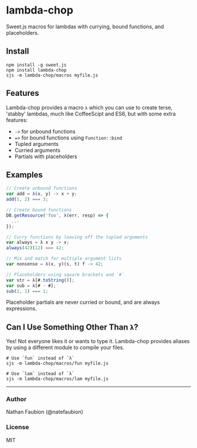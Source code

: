 lambda-chop
===========

Sweet.js macros for lambdas with currying, bound functions, and placeholders.

Install
-------

    npm install -g sweet.js
    npm install lambda-chop
    sjs -m lambda-chop/macros myfile.js

Features
--------

Lambda-chop provides a macro `λ` which you can use to create terse, 'stabby'
lambdas, much like CoffeeScipt and ES6, but with some extra features:

*   `->` for unbound functions
*   `=>` for bound functions using `Function::bind`
*   Tupled arguments
*   Curried arguments
*   Partials with placeholders

Examples
--------

```js
// Create unbound functions
var add = λ(x, y) -> x + y;
add(1, 2) === 3;

// Create bound functions
DB.getResource('foo', λ(err, resp) => {
  ...
});

// Curry functions by leaving off the tupled arguments
var always = λ x y -> x;
always(42)(12) === 42;

// Mix and match for multiple argument lists
var nonsense = λ(x, y)(s, t) f -> 42;

// Placeholders using square brackets and `#`
var str = λ[#.toString()];
var sub = λ[# - #];
sub(2, 1) === 1;
```

Placeholder partials are never curried or bound, and are always expressions.

Can I Use Something Other Than `λ`?
-----------------------------------

Yes! Not everyone likes it or wants to type it. Lambda-chop provides aliases
by using a different module to compile your files.

    # Use `fun` instead of `λ`
    sjs -m lambda-chop/macros/fun myfile.js

    # Use `lam` instead of `λ`
    sjs -m lambda-chop/macros/lam myfile.js

***

### Author

Nathan Faubion (@natefaubion)

### License

MIT
